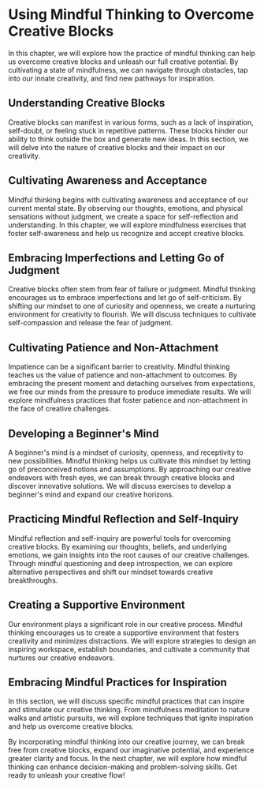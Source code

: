 Using Mindful Thinking to Overcome Creative Blocks
=============================================================

In this chapter, we will explore how the practice of mindful thinking can help us overcome creative blocks and unleash our full creative potential. By cultivating a state of mindfulness, we can navigate through obstacles, tap into our innate creativity, and find new pathways for inspiration.

Understanding Creative Blocks
-----------------------------

Creative blocks can manifest in various forms, such as a lack of inspiration, self-doubt, or feeling stuck in repetitive patterns. These blocks hinder our ability to think outside the box and generate new ideas. In this section, we will delve into the nature of creative blocks and their impact on our creativity.

Cultivating Awareness and Acceptance
------------------------------------

Mindful thinking begins with cultivating awareness and acceptance of our current mental state. By observing our thoughts, emotions, and physical sensations without judgment, we create a space for self-reflection and understanding. In this chapter, we will explore mindfulness exercises that foster self-awareness and help us recognize and accept creative blocks.

Embracing Imperfections and Letting Go of Judgment
--------------------------------------------------

Creative blocks often stem from fear of failure or judgment. Mindful thinking encourages us to embrace imperfections and let go of self-criticism. By shifting our mindset to one of curiosity and openness, we create a nurturing environment for creativity to flourish. We will discuss techniques to cultivate self-compassion and release the fear of judgment.

Cultivating Patience and Non-Attachment
---------------------------------------

Impatience can be a significant barrier to creativity. Mindful thinking teaches us the value of patience and non-attachment to outcomes. By embracing the present moment and detaching ourselves from expectations, we free our minds from the pressure to produce immediate results. We will explore mindfulness practices that foster patience and non-attachment in the face of creative challenges.

Developing a Beginner's Mind
----------------------------

A beginner's mind is a mindset of curiosity, openness, and receptivity to new possibilities. Mindful thinking helps us cultivate this mindset by letting go of preconceived notions and assumptions. By approaching our creative endeavors with fresh eyes, we can break through creative blocks and discover innovative solutions. We will discuss exercises to develop a beginner's mind and expand our creative horizons.

Practicing Mindful Reflection and Self-Inquiry
----------------------------------------------

Mindful reflection and self-inquiry are powerful tools for overcoming creative blocks. By examining our thoughts, beliefs, and underlying emotions, we gain insights into the root causes of our creative challenges. Through mindful questioning and deep introspection, we can explore alternative perspectives and shift our mindset towards creative breakthroughs.

Creating a Supportive Environment
---------------------------------

Our environment plays a significant role in our creative process. Mindful thinking encourages us to create a supportive environment that fosters creativity and minimizes distractions. We will explore strategies to design an inspiring workspace, establish boundaries, and cultivate a community that nurtures our creative endeavors.

Embracing Mindful Practices for Inspiration
-------------------------------------------

In this section, we will discuss specific mindful practices that can inspire and stimulate our creative thinking. From mindfulness meditation to nature walks and artistic pursuits, we will explore techniques that ignite inspiration and help us overcome creative blocks.

By incorporating mindful thinking into our creative journey, we can break free from creative blocks, expand our imaginative potential, and experience greater clarity and focus. In the next chapter, we will explore how mindful thinking can enhance decision-making and problem-solving skills. Get ready to unleash your creative flow!
